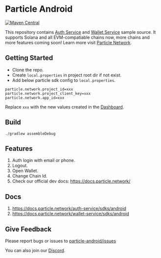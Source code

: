 # Particle Android

[![Maven Central](https://maven-badges.herokuapp.com/maven-central/network.particle/auth-service/badge.svg?style=flat)](https://search.maven.org/search?q=g:network.particle)

This repository contains [Auth Service](https://docs.particle.network/auth-service/introduction) and [Wallet Service](https://docs.particle.network/wallet-service/introduction) sample source. It supports Solana and all EVM-compatiable chains now, more chains and more features coming soon! Learn more visit [Particle Network](https://docs.particle.network/).

## Getting Started

* Clone the repo.
* Create `local.properties` in project root dir if not exist.
* Add below particle sdk config to `local.properties`.   

```
particle.network.project_id=xxx  
particle.network.project_client_key=xxx      
particle.network.app_id=xxx
```

  Replace `xxx` with the new values created in the [Dashboard](https://dashboard.particle.network/#/login).

## Build
```
./gradlew assembleDebug
```

## Features

1. Auth login with email or phone.
2. Logout.
3. Open Wallet.
4. Change Chain Id.
5. Check our official dev docs: https://docs.particle.network/

## Docs
1. https://docs.particle.network/auth-service/sdks/android
2. https://docs.particle.network/wallet-service/sdks/android

## Give Feedback
Please report bugs or issues to [particle-android/issues](https://github.com/Particle-Network/particle-android/issues)

You can also join our [Discord](https://discord.gg/2y44qr6CR2).





